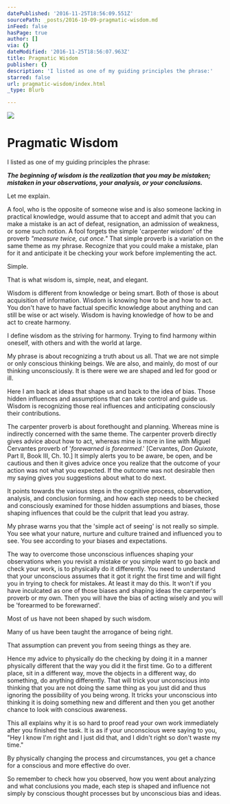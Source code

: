```yaml
---
datePublished: '2016-11-25T18:56:09.551Z'
sourcePath: _posts/2016-10-09-pragmatic-wisdom.md
inFeed: false
hasPage: true
author: []
via: {}
dateModified: '2016-11-25T18:56:07.963Z'
title: Pragmatic Wisdom
publisher: {}
description: 'I listed as one of my guiding principles the phrase:'
starred: false
url: pragmatic-wisdom/index.html
_type: Blurb

---
```

![](https://the-grid-user-content.s3-us-west-2.amazonaws.com/97e5ef98-3a93-4c81-8cc7-5e8b649cac34.jpg)

# **Pragmatic Wisdom**

I listed as one of my guiding principles the phrase:

_**The beginning of wisdom is the realization that you may be mistaken; mistaken in your observations, your analysis, or your conclusions.**_

Let me explain.

A fool, who is the opposite of someone wise and is also someone lacking in practical knowledge, would assume that to accept and admit that you can make a mistake is an act of defeat, resignation, an admission of weakness, or some such notion. A fool forgets the simple 'carpenter wisdom' of the proverb _"measure twice, cut once."_ That simple proverb is a variation on the same theme as my phrase. Recognize that you could make a mistake, plan for it and anticipate it be checking your work before implementing the act.

Simple.

That is what wisdom is, simple, neat, and elegant.

Wisdom is different from knowledge or being smart. Both of those is about acquisition of information. Wisdom is knowing how to be and how to act. You don't have to have factual specific knowledge about anything and can still be wise or act wisely. Wisdom is having knowledge of how to be and act to create harmony.

I define wisdom as the striving for harmony. Trying to find harmony within oneself, with others and with the world at large.

My phrase is about recognizing a truth about us all. That we are not simple or only conscious thinking beings. We are also, and mainly, do most of our thinking unconsciously. It is there were we are shaped and led for good or ill.

Here I am back at ideas that shape us and back to the idea of bias. Those hidden influences and assumptions that can take control and guide us. Wisdom is recognizing those real influences and anticipating consciously their contributions.

The carpenter proverb is about forethought and planning. Whereas mine is indirectly concerned with the same theme. The carpenter proverb directly gives advice about how to act, whereas mine is more in line with Miguel Cervantes proverb of '_forewarned is forearmed_.' \[Cervantes, _Don Quixote_, Part II, Book III, Ch. 10.\] It simply alerts you to be aware, be open, and be cautious and then it gives advice once you realize that the outcome of your action was not what you expected. If the outcome was not desirable then my saying gives you suggestions about what to do next.

It points towards the various steps in the cognitive process, observation, analysis, and conclusion forming, and how each step needs to be checked and consciously examined for those hidden assumptions and biases, those shaping influences that could be the culprit that lead you astray.

My phrase warns you that the 'simple act of seeing' is not really so simple. You see what your nature, nurture and culture trained and influenced you to see. You see according to your biases and expectations.

The way to overcome those unconscious influences shaping your observations when you revisit a mistake or you simple want to go back and check your work, is to physically do it differently. You need to understand that your unconscious assumes that it got it right the first time and will fight you in trying to check for mistakes. At least it may do this. It won't if you have inculcated as one of those biases and shaping ideas the carpenter's proverb or my own. Then you will have the bias of acting wisely and you will be 'forearmed to be forewarned'.

Most of us have not been shaped by such wisdom.

Many of us have been taught the arrogance of being right.

That assumption can prevent you from seeing things as they are.

Hence my advice to physically do the checking by doing it in a manner physically different that the way you did it the first time. Go to a different place, sit in a different way, move the objects in a different way, do something, do anything differently. That will trick your unconscious into thinking that you are not doing the same thing as you just did and thus ignoring the possibility of you being wrong. It tricks your unconscious into thinking it is doing something new and different and then you get another chance to look with conscious awareness.

This all explains why it is so hard to proof read your own work immediately after you finished the task. It is as if your unconscious were saying to you, "Hey I know I'm right and I just did that, and I didn't right so don't waste my time."

By physically changing the process and circumstances, you get a chance for a conscious and more effective do over.

So remember to check how you observed, how you went about analyzing and what conclusions you made, each step is shaped and influence not simply by conscious thought processes but by unconscious bias and ideas.